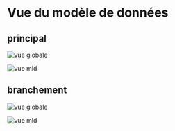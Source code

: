 # Vue du modèle de données

## principal

![vue globale](https://github.com/cnigfr/StaR-Eau/blob/main/Documentation/Mod%C3%A9le/modelisation/modele_global.jpg?raw=true)

![vue mld](https://github.com/cnigfr/StaR-Eau/blob/main/Documentation/Mod%C3%A9le/modelisation/modele_global_mld.jpg?raw=true)

## branchement

![vue globale](https://github.com/cnigfr/StaR-Eau/blob/main/Documentation/Mod%C3%A9le/modelisation/branchement/Branchement_vue_globale.jpg?raw=true)

![vue mld](https://github.com/cnigfr/StaR-Eau/blob/main/Documentation/Mod%C3%A9le/modelisation/branchement/Branchement_vue_globale_mld.jpg?raw=true)
